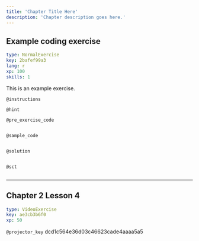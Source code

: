 ```yaml
---
title: 'Chapter Title Here'
description: 'Chapter description goes here.'
---
```


## Example coding exercise

```yaml
type: NormalExercise
key: 2bafef99a3
lang: r
xp: 100
skills: 1
```

This is an example exercise.

`@instructions`


`@hint`


`@pre_exercise_code`
```{r}

```

`@sample_code`
```{r}

```

`@solution`
```{r}

```

`@sct`
```{r}

```

---

## Chapter 2 Lesson 4

```yaml
type: VideoExercise
key: ae3cb3b6f0
xp: 50
```

`@projector_key`
dcd1c564e36d03c46623cade4aaaa5a5
